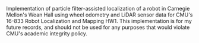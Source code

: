 Implementation of particle filter-assisted localization of a robot in Carnegie Mellon's Wean Hall using wheel odometry and LiDAR sensor data for CMU's 16-833 Robot Localization and Mapping HW1. This implementation is for my future records, and should not be used for any purposes that would violate CMU's academic integrity policy. 
